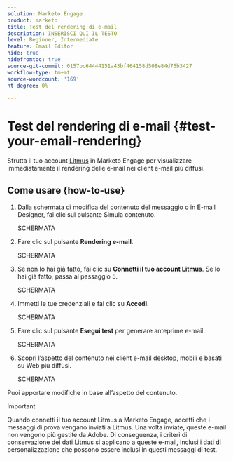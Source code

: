 ```yaml
---
solution: Marketo Engage
product: marketo
title: Test del rendering di e-mail
description: INSERISCI QUI IL TESTO
level: Beginner, Intermediate
feature: Email Editor
hide: true
hidefromtoc: true
source-git-commit: 0157bc64444151a43bf464158d508e84d75b3427
workflow-type: tm+mt
source-wordcount: '169'
ht-degree: 0%

---
```


# Test del rendering di e-mail {#test-your-email-rendering}

Sfrutta il tuo account [Litmus](https://www.litmus.com/email-testing) in Marketo Engage per visualizzare immediatamente il rendering delle e-mail nei client e-mail più diffusi.

## Come usare {how-to-use}

1. Dalla schermata di modifica del contenuto del messaggio o in E-mail Designer, fai clic sul pulsante Simula contenuto.

   SCHERMATA

1. Fare clic sul pulsante **Rendering e-mail**.

   SCHERMATA

1. Se non lo hai già fatto, fai clic su **Connetti il tuo account Litmus**. Se lo hai già fatto, passa al passaggio 5.

   SCHERMATA

1. Immetti le tue credenziali e fai clic su **Accedi**.

   SCHERMATA

1. Fare clic sul pulsante **Esegui test** per generare anteprime e-mail.

   SCHERMATA

1. Scopri l’aspetto del contenuto nei client e-mail desktop, mobili e basati su Web più diffusi.

   SCHERMATA

Puoi apportare modifiche in base all’aspetto del contenuto.

>[!IMPORTANT]
>
>Quando connetti il tuo account Litmus a Marketo Engage, accetti che i messaggi di prova vengano inviati a Litmus. Una volta inviate, queste e-mail non vengono più gestite da Adobe. Di conseguenza, i criteri di conservazione dei dati Litmus si applicano a queste e-mail, inclusi i dati di personalizzazione che possono essere inclusi in questi messaggi di test.

